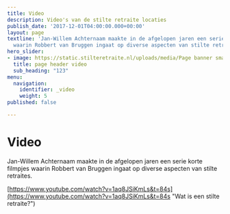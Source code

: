 ```yaml
---
title: Video
description: Video's van de stilte retraite locaties
publish_date: '2017-12-01T04:00:00.000+00:00'
layout: page
textline: 'Jan-Willem Achternaam maakte in de afgelopen jaren een serie korte filmpjes
  waarin Robbert van Bruggen ingaat op diverse aspecten van stilte retraites. '
hero_slider:
- image: https://static.stilteretraite.nl/uploads/media/Page banner smal 1.jpg
  title: page header video
  sub_heading: "123"
menu:
  navigation:
    identifier: _video
    weight: 5
published: false

---
```

# Video

Jan-Willem Achternaam maakte in de afgelopen jaren een serie korte filmpjes waarin Robbert van Bruggen ingaat op diverse aspecten van stilte retraites.   
  
[https://www.youtube.com/watch?v=1aq8JSiKmLs&t=84s](https://www.youtube.com/watch?v=1aq8JSiKmLs&t=84s "Wat is een stilte retraite?")